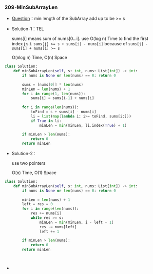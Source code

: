 

### 209-MinSubArrayLen

+ [Question](https://leetcode-cn.com/problems/minimum-size-subarray-sum/)：min length of the SubArray add up to be >= s

+ Solution-1：TEL

  sums[i] means sum of nums[0…i]. use O(log n) Time to find the first index j s.t. `sums[j] >= s + sums[i] - nums[i]` because of `sums[j] - sums[i] + nums[i] >= s`

  O(nlog n) Time, O(n) Space

```python
class Solution:
    def minSubArrayLen(self, s: int, nums: List[int]) -> int:
        if nums is None or len(nums) == 0: return 0
        
        sums = [nums[0]] * len(nums)
        minLen = len(nums) + 1
        for i in range(1, len(nums)):
            sums[i] = sums[i-1] + nums[i]
        
        for i in range(len(nums)):
            toFind = s + sums[i] - nums[i]
            li = list(map(lambda i: i>= toFind, sums[i:]))
            if True in li:
                minLen = min(minLen, li.index(True) + 1)
        
        if minLen > len(nums):
            return 0
        return minLen
```

+ Solution-2：

  use two pointers

  O(n) Time, O(1) Space

```python
class Solution:
    def minSubArrayLen(self, s: int, nums: List[int]) -> int:
        if nums is None or len(nums) == 0: return 0
        
        minLen = len(nums) + 1
        left = res = 0
        for i in range(len(nums)):
            res += nums[i]
            while res >= s:
                minLen = min(minLen, i - left + 1)
                res -= nums[left]
                left += 1
        
        if minLen > len(nums):
            return 0
        return minLen
        
        
```

+ 